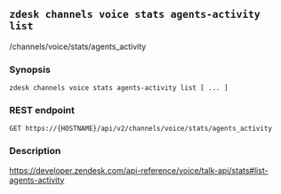 ## `zdesk channels voice stats agents-activity list`

/channels/voice/stats/agents_activity

### Synopsis

    zdesk channels voice stats agents-activity list [ ... ]

### REST endpoint

    GET https://{HOSTNAME}/api/v2/channels/voice/stats/agents_activity

### Description

https://developer.zendesk.com/api-reference/voice/talk-api/stats#list-agents-activity

